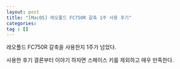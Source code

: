 ```yaml
---
layout: post
title: "[MacOS] 레오폴드 FC750R 갈축 1주 사용 후기"
categories: 
tag : []
---
```


레오폴드 FC750R 갈축을 사용한지 1주가 넘었다.  

사용한 후기 결론부터 이야기 하자면 스페이스 키를 제외하고 매우 만족한다.  

